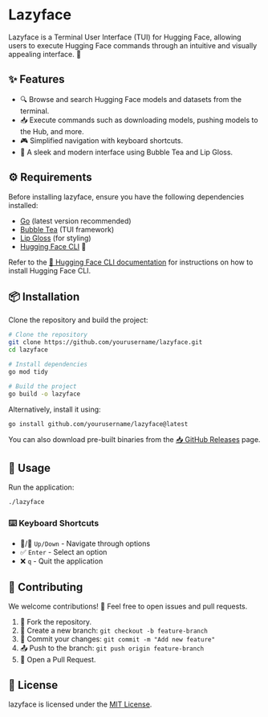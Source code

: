 #  Lazyface

Lazyface is a Terminal User Interface (TUI) for Hugging Face, allowing users to execute Hugging Face commands through an intuitive and visually appealing interface. 🎨

## ✨ Features

- 🔍 Browse and search Hugging Face models and datasets from the terminal.
- 📥 Execute commands such as downloading models, pushing models to the Hub, and more.
- 🎮 Simplified navigation with keyboard shortcuts.
- 🎨 A sleek and modern interface using Bubble Tea and Lip Gloss.

## ⚙️ Requirements

Before installing lazyface, ensure you have the following dependencies installed:

-  [Go](https://go.dev/) (latest version recommended)
-  [Bubble Tea](https://github.com/charmbracelet/bubbletea) (TUI framework)
-  [Lip Gloss](https://github.com/charmbracelet/lipgloss) (for styling)
- [Hugging Face CLI](https://huggingface.co/docs/huggingface_hub/main/en/) 🤗

Refer to the [📖 Hugging Face CLI documentation](https://huggingface.co/docs/huggingface_hub/main/en/guides/cli) for instructions on how to install Hugging Face CLI.

## 📦 Installation

Clone the repository and build the project:

```sh
# Clone the repository
git clone https://github.com/yourusername/lazyface.git
cd lazyface

# Install dependencies
go mod tidy

# Build the project
go build -o lazyface
```

Alternatively, install it using:

```sh
go install github.com/yourusername/lazyface@latest
```

You can also download pre-built binaries from the [📥 GitHub Releases](https://github.com/0xRavenspar/Lazyface/releases/tag/alpha) page.

## 🚀 Usage

Run the application:

```sh
./lazyface
```

### ⌨️ Keyboard Shortcuts

- 🔼/🔽 `Up/Down` - Navigate through options
- ✅ `Enter` - Select an option
- ❌ `q` - Quit the application

## 🤝 Contributing

We welcome contributions! 🎉 Feel free to open issues and pull requests.

1. 🍴 Fork the repository.
2. 🌿 Create a new branch: `git checkout -b feature-branch`
3. 📝 Commit your changes: `git commit -m "Add new feature"`
4. 📤 Push to the branch: `git push origin feature-branch`
5. 🔄 Open a Pull Request.

## 📜 License

lazyface is licensed under the [MIT License](https://github.com/0xRavenspar/Lazyface/blob/main/LICENSE).
